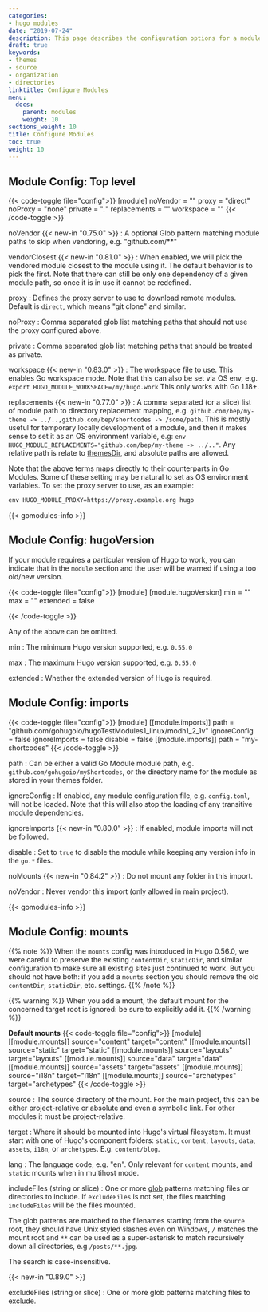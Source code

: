 ```yaml
---
categories:
- hugo modules
date: "2019-07-24"
description: This page describes the configuration options for a module.
draft: true
keywords:
- themes
- source
- organization
- directories
linktitle: Configure Modules
menu:
  docs:
    parent: modules
    weight: 10
sections_weight: 10
title: Configure Modules
toc: true
weight: 10
---
```


## Module Config: Top level

{{< code-toggle file="config">}}
[module]
noVendor = ""
proxy = "direct"
noProxy = "none"
private = "*.*"
replacements = ""
workspace = ""
{{< /code-toggle >}}

noVendor {{< new-in "0.75.0" >}}
: A optional Glob pattern matching module paths to skip when vendoring, e.g. "github.com/**"

vendorClosest {{< new-in "0.81.0" >}}
: When enabled, we will pick the vendored module closest to the module using it. The default behavior is to pick the first. Note that there can still be only one dependency of a given module path, so once it is in use it cannot be redefined.

proxy
: Defines the proxy server to use to download remote modules. Default is `direct`, which means "git clone" and similar.

noProxy
: Comma separated glob list matching paths that should not use the proxy configured above.

private
: Comma separated glob list matching paths that should be treated as private.

workspace {{< new-in "0.83.0" >}}
: The workspace file to use. This enables Go workspace mode. Note that this can also be set via OS env, e.g. `export HUGO_MODULE_WORKSPACE=/my/hugo.work` This only works with Go 1.18+.

replacements {{< new-in "0.77.0" >}}
: A comma separated (or a slice) list of module path to directory replacement mapping, e.g. `github.com/bep/my-theme -> ../..,github.com/bep/shortcodes -> /some/path`. This is mostly useful for temporary locally development of a module, and then it makes sense to set it as an OS environment variable, e.g: `env HUGO_MODULE_REPLACEMENTS="github.com/bep/my-theme -> ../.."`. Any relative path is relate to [themesDir](https://gohugo.io/getting-started/configuration/#all-configuration-settings), and absolute paths are allowed.

Note that the above terms maps directly to their counterparts in Go Modules. Some of these setting may be natural to set as OS environment variables. To set the proxy server to use, as an example:

```txt
env HUGO_MODULE_PROXY=https://proxy.example.org hugo
```

{{< gomodules-info >}}

## Module Config: hugoVersion

If your module requires a particular version of Hugo to work, you can indicate that in the `module` section and the user will be warned if using a too old/new version.

{{< code-toggle file="config">}}
[module]
[module.hugoVersion]
  min = ""
  max = ""
  extended = false

{{< /code-toggle >}}

Any of the above can be omitted.

min
: The minimum Hugo version supported, e.g. `0.55.0`

max
: The maximum Hugo version supported, e.g. `0.55.0`

extended
: Whether the extended version of Hugo is required.

## Module Config: imports

{{< code-toggle file="config">}}
[module]
[[module.imports]]
  path = "github.com/gohugoio/hugoTestModules1_linux/modh1_2_1v"
  ignoreConfig = false
  ignoreImports = false
  disable = false
[[module.imports]]
  path = "my-shortcodes"
{{< /code-toggle >}}

path
: Can be either a valid Go Module module path, e.g. `github.com/gohugoio/myShortcodes`, or the directory name for the module as stored in your themes folder.

ignoreConfig
: If enabled, any module configuration file, e.g. `config.toml`, will not be loaded. Note that this will also stop the loading of any transitive module dependencies.

ignoreImports {{< new-in "0.80.0" >}}
: If enabled, module imports will not be followed.

disable
: Set to `true` to disable the module while keeping any version info in the `go.*` files.

noMounts {{< new-in "0.84.2" >}}
:  Do not mount any folder in this import.

noVendor
:  Never vendor this import (only allowed in main project).

{{< gomodules-info >}}

## Module Config: mounts

{{% note %}}
When the `mounts` config was introduced in Hugo 0.56.0, we were careful to preserve the existing `contentDir`, `staticDir`, and similar configuration to make sure all existing sites just continued to work. But you should not have both: if you add a `mounts` section you should remove the old `contentDir`, `staticDir`, etc. settings.
{{% /note %}}

{{% warning %}}
When you add a mount, the default mount for the concerned target root is ignored: be sure to explicitly add it.
{{% /warning %}}

**Default mounts**
{{< code-toggle file="config">}}
[module]
[[module.mounts]]
    source="content"
    target="content"
[[module.mounts]]
    source="static"
    target="static"
[[module.mounts]]
    source="layouts"
    target="layouts"
[[module.mounts]]
    source="data"
    target="data"
[[module.mounts]]
    source="assets"
    target="assets"
[[module.mounts]]
    source="i18n"
    target="i18n"
[[module.mounts]]
    source="archetypes"
    target="archetypes"
{{< /code-toggle >}}

source
: The source directory of the mount. For the main project, this can be either project-relative or absolute and even a symbolic link. For other modules it must be project-relative.

target
: Where it should be mounted into Hugo's virtual filesystem. It must start with one of Hugo's component folders: `static`, `content`, `layouts`, `data`, `assets`, `i18n`, or `archetypes`. E.g. `content/blog`.

lang
: The language code, e.g. "en". Only relevant for `content` mounts, and `static` mounts when in multihost mode.

includeFiles (string or slice)
: One or more [glob](https://github.com/gobwas/glob) patterns matching files or directories to include. If `excludeFiles` is not set, the files matching `includeFiles` will be the files mounted.

The glob patterns are matched to the filenames starting from the `source` root, they should have Unix styled slashes even on Windows, `/` matches the mount root and `**` can be used as a  super-asterisk to match recursively down all directories, e.g `/posts/**.jpg`.

The search is case-insensitive.

{{< new-in "0.89.0" >}}

excludeFiles (string or slice)
: One or more glob patterns matching files to exclude.
